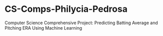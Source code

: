 # CS-Comps-Philycia-Pedrosa
Computer Science Comprehensive Project: Predicting Batting Average and Pitching ERA Using Machine Learning
